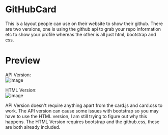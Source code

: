 # GitHubCard
This is a layout people can use on their website to show their github.
There are two versions, one is using the github api to grab your repo information etc to show your profile whereas the other is all just html, bootstrap and css.

# Preview

API Version:  
![image](https://user-images.githubusercontent.com/50411351/118258797-3add0200-b4a8-11eb-8368-26c0df13b3e9.png)

HTML Version:  
![image](https://user-images.githubusercontent.com/50411351/118258860-4a5c4b00-b4a8-11eb-9716-2a72c0ef8adf.png)

API Version doesn't require anything apart from the card.js and card.css to work. The API version can cause some issues with bootstrap so you may have to use the HTML version, I am still trying to figure out why this happens.
The HTML Version requires bootstrap and the github.css, these are both already included.
